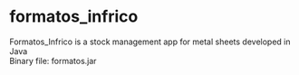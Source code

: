 # formatos_infrico

Formatos_Infrico is a stock management app for metal sheets developed in Java  
Binary file:
 	formatos.jar 


